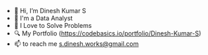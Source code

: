 - 👋 Hi, I’m Dinesh Kumar S
- 👀 I'm a Data Analyst
- 🌱 I Love to Solve Problems
- 🔍   My Portfolio (https://codebasics.io/portfolio/Dinesh-Kumar-S)
- 📫 to reach me s.dinesh.works@gmail.com
  

<!---
Dinesh281197/Dinesh281197 is a ✨ special ✨ repository because its `README.md` (this file) appears on your GitHub profile.
You can click the Preview link to take a look at your changes.
--->
